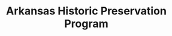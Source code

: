 ---
layout: repo
title: "Arkansas Historic Preservation Program"
id: 1354
permalink: repos/1354/
---